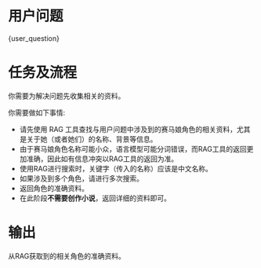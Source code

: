 # 用户问题
{user_question}

# 任务及流程
你需要为解决问题先收集相关的资料。

你需要做如下事情:
- 请先使用 RAG 工具查找与用户问题中涉及到的赛马娘角色的相关资料，尤其是关于她（或者她们）的名称、背景等信息。
- 由于赛马娘角色名称可能小众，语言模型可能分词错误，而RAG工具的返回更加准确，因此如有信息冲突以RAG工具的返回为准。
- 使用RAG进行搜索时，关键字（传入的名称）应该是中文名称。
- 如果涉及到多个角色，请进行多次搜索。
- 返回角色的准确资料。
- 在此阶段**不需要创作小说**，返回详细的资料即可。


# 输出
从RAG获取到的相关角色的准确资料。